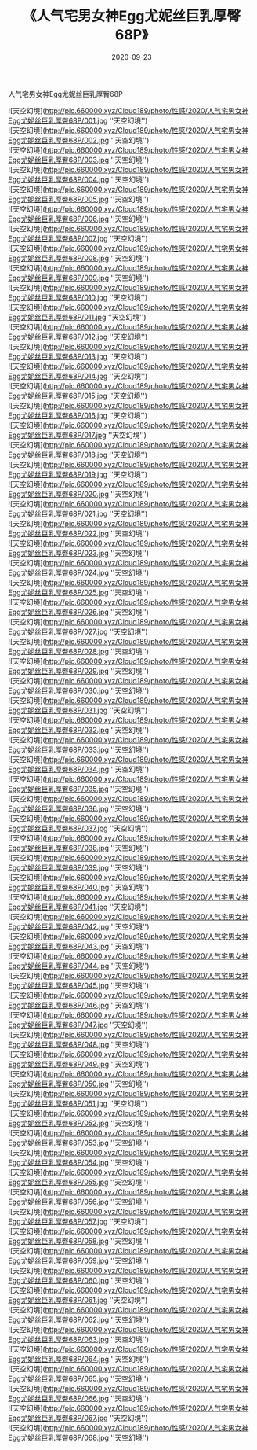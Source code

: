 ﻿---
layout: post
title:  《人气宅男女神Egg尤妮丝巨乳厚臀68P》
date:   2020-09-23
img: http://pic.660000.xyz/Cloud189/photo/性感/2020/人气宅男女神Egg尤妮丝巨乳厚臀68P/000.jpg
categories: [美女, 性感, 泳衣]
---

人气宅男女神Egg尤妮丝巨乳厚臀68P



![天空幻境](http://pic.660000.xyz/Cloud189/photo/性感/2020/人气宅男女神Egg尤妮丝巨乳厚臀68P/001.jpg ''天空幻境'') <br>
![天空幻境](http://pic.660000.xyz/Cloud189/photo/性感/2020/人气宅男女神Egg尤妮丝巨乳厚臀68P/002.jpg ''天空幻境'') <br>
![天空幻境](http://pic.660000.xyz/Cloud189/photo/性感/2020/人气宅男女神Egg尤妮丝巨乳厚臀68P/003.jpg ''天空幻境'') <br>
![天空幻境](http://pic.660000.xyz/Cloud189/photo/性感/2020/人气宅男女神Egg尤妮丝巨乳厚臀68P/004.jpg ''天空幻境'') <br>
![天空幻境](http://pic.660000.xyz/Cloud189/photo/性感/2020/人气宅男女神Egg尤妮丝巨乳厚臀68P/005.jpg ''天空幻境'') <br>
![天空幻境](http://pic.660000.xyz/Cloud189/photo/性感/2020/人气宅男女神Egg尤妮丝巨乳厚臀68P/006.jpg ''天空幻境'') <br>
![天空幻境](http://pic.660000.xyz/Cloud189/photo/性感/2020/人气宅男女神Egg尤妮丝巨乳厚臀68P/007.jpg ''天空幻境'') <br>
![天空幻境](http://pic.660000.xyz/Cloud189/photo/性感/2020/人气宅男女神Egg尤妮丝巨乳厚臀68P/008.jpg ''天空幻境'') <br>
![天空幻境](http://pic.660000.xyz/Cloud189/photo/性感/2020/人气宅男女神Egg尤妮丝巨乳厚臀68P/009.jpg ''天空幻境'') <br>
![天空幻境](http://pic.660000.xyz/Cloud189/photo/性感/2020/人气宅男女神Egg尤妮丝巨乳厚臀68P/010.jpg ''天空幻境'') <br>
![天空幻境](http://pic.660000.xyz/Cloud189/photo/性感/2020/人气宅男女神Egg尤妮丝巨乳厚臀68P/011.jpg ''天空幻境'') <br>
![天空幻境](http://pic.660000.xyz/Cloud189/photo/性感/2020/人气宅男女神Egg尤妮丝巨乳厚臀68P/012.jpg ''天空幻境'') <br>
![天空幻境](http://pic.660000.xyz/Cloud189/photo/性感/2020/人气宅男女神Egg尤妮丝巨乳厚臀68P/013.jpg ''天空幻境'') <br>
![天空幻境](http://pic.660000.xyz/Cloud189/photo/性感/2020/人气宅男女神Egg尤妮丝巨乳厚臀68P/014.jpg ''天空幻境'') <br>
![天空幻境](http://pic.660000.xyz/Cloud189/photo/性感/2020/人气宅男女神Egg尤妮丝巨乳厚臀68P/015.jpg ''天空幻境'') <br>
![天空幻境](http://pic.660000.xyz/Cloud189/photo/性感/2020/人气宅男女神Egg尤妮丝巨乳厚臀68P/016.jpg ''天空幻境'') <br>
![天空幻境](http://pic.660000.xyz/Cloud189/photo/性感/2020/人气宅男女神Egg尤妮丝巨乳厚臀68P/017.jpg ''天空幻境'') <br>
![天空幻境](http://pic.660000.xyz/Cloud189/photo/性感/2020/人气宅男女神Egg尤妮丝巨乳厚臀68P/018.jpg ''天空幻境'') <br>
![天空幻境](http://pic.660000.xyz/Cloud189/photo/性感/2020/人气宅男女神Egg尤妮丝巨乳厚臀68P/019.jpg ''天空幻境'') <br>
![天空幻境](http://pic.660000.xyz/Cloud189/photo/性感/2020/人气宅男女神Egg尤妮丝巨乳厚臀68P/020.jpg ''天空幻境'') <br>
![天空幻境](http://pic.660000.xyz/Cloud189/photo/性感/2020/人气宅男女神Egg尤妮丝巨乳厚臀68P/021.jpg ''天空幻境'') <br>
![天空幻境](http://pic.660000.xyz/Cloud189/photo/性感/2020/人气宅男女神Egg尤妮丝巨乳厚臀68P/022.jpg ''天空幻境'') <br>
![天空幻境](http://pic.660000.xyz/Cloud189/photo/性感/2020/人气宅男女神Egg尤妮丝巨乳厚臀68P/023.jpg ''天空幻境'') <br>
![天空幻境](http://pic.660000.xyz/Cloud189/photo/性感/2020/人气宅男女神Egg尤妮丝巨乳厚臀68P/024.jpg ''天空幻境'') <br>
![天空幻境](http://pic.660000.xyz/Cloud189/photo/性感/2020/人气宅男女神Egg尤妮丝巨乳厚臀68P/025.jpg ''天空幻境'') <br>
![天空幻境](http://pic.660000.xyz/Cloud189/photo/性感/2020/人气宅男女神Egg尤妮丝巨乳厚臀68P/026.jpg ''天空幻境'') <br>
![天空幻境](http://pic.660000.xyz/Cloud189/photo/性感/2020/人气宅男女神Egg尤妮丝巨乳厚臀68P/027.jpg ''天空幻境'') <br>
![天空幻境](http://pic.660000.xyz/Cloud189/photo/性感/2020/人气宅男女神Egg尤妮丝巨乳厚臀68P/028.jpg ''天空幻境'') <br>
![天空幻境](http://pic.660000.xyz/Cloud189/photo/性感/2020/人气宅男女神Egg尤妮丝巨乳厚臀68P/029.jpg ''天空幻境'') <br>
![天空幻境](http://pic.660000.xyz/Cloud189/photo/性感/2020/人气宅男女神Egg尤妮丝巨乳厚臀68P/030.jpg ''天空幻境'') <br>
![天空幻境](http://pic.660000.xyz/Cloud189/photo/性感/2020/人气宅男女神Egg尤妮丝巨乳厚臀68P/031.jpg ''天空幻境'') <br>
![天空幻境](http://pic.660000.xyz/Cloud189/photo/性感/2020/人气宅男女神Egg尤妮丝巨乳厚臀68P/032.jpg ''天空幻境'') <br>
![天空幻境](http://pic.660000.xyz/Cloud189/photo/性感/2020/人气宅男女神Egg尤妮丝巨乳厚臀68P/033.jpg ''天空幻境'') <br>
![天空幻境](http://pic.660000.xyz/Cloud189/photo/性感/2020/人气宅男女神Egg尤妮丝巨乳厚臀68P/034.jpg ''天空幻境'') <br>
![天空幻境](http://pic.660000.xyz/Cloud189/photo/性感/2020/人气宅男女神Egg尤妮丝巨乳厚臀68P/035.jpg ''天空幻境'') <br>
![天空幻境](http://pic.660000.xyz/Cloud189/photo/性感/2020/人气宅男女神Egg尤妮丝巨乳厚臀68P/036.jpg ''天空幻境'') <br>
![天空幻境](http://pic.660000.xyz/Cloud189/photo/性感/2020/人气宅男女神Egg尤妮丝巨乳厚臀68P/037.jpg ''天空幻境'') <br>
![天空幻境](http://pic.660000.xyz/Cloud189/photo/性感/2020/人气宅男女神Egg尤妮丝巨乳厚臀68P/038.jpg ''天空幻境'') <br>
![天空幻境](http://pic.660000.xyz/Cloud189/photo/性感/2020/人气宅男女神Egg尤妮丝巨乳厚臀68P/039.jpg ''天空幻境'') <br>
![天空幻境](http://pic.660000.xyz/Cloud189/photo/性感/2020/人气宅男女神Egg尤妮丝巨乳厚臀68P/040.jpg ''天空幻境'') <br>
![天空幻境](http://pic.660000.xyz/Cloud189/photo/性感/2020/人气宅男女神Egg尤妮丝巨乳厚臀68P/041.jpg ''天空幻境'') <br>
![天空幻境](http://pic.660000.xyz/Cloud189/photo/性感/2020/人气宅男女神Egg尤妮丝巨乳厚臀68P/042.jpg ''天空幻境'') <br>
![天空幻境](http://pic.660000.xyz/Cloud189/photo/性感/2020/人气宅男女神Egg尤妮丝巨乳厚臀68P/043.jpg ''天空幻境'') <br>
![天空幻境](http://pic.660000.xyz/Cloud189/photo/性感/2020/人气宅男女神Egg尤妮丝巨乳厚臀68P/044.jpg ''天空幻境'') <br>
![天空幻境](http://pic.660000.xyz/Cloud189/photo/性感/2020/人气宅男女神Egg尤妮丝巨乳厚臀68P/045.jpg ''天空幻境'') <br>
![天空幻境](http://pic.660000.xyz/Cloud189/photo/性感/2020/人气宅男女神Egg尤妮丝巨乳厚臀68P/046.jpg ''天空幻境'') <br>
![天空幻境](http://pic.660000.xyz/Cloud189/photo/性感/2020/人气宅男女神Egg尤妮丝巨乳厚臀68P/047.jpg ''天空幻境'') <br>
![天空幻境](http://pic.660000.xyz/Cloud189/photo/性感/2020/人气宅男女神Egg尤妮丝巨乳厚臀68P/048.jpg ''天空幻境'') <br>
![天空幻境](http://pic.660000.xyz/Cloud189/photo/性感/2020/人气宅男女神Egg尤妮丝巨乳厚臀68P/049.jpg ''天空幻境'') <br>
![天空幻境](http://pic.660000.xyz/Cloud189/photo/性感/2020/人气宅男女神Egg尤妮丝巨乳厚臀68P/050.jpg ''天空幻境'') <br>
![天空幻境](http://pic.660000.xyz/Cloud189/photo/性感/2020/人气宅男女神Egg尤妮丝巨乳厚臀68P/051.jpg ''天空幻境'') <br>
![天空幻境](http://pic.660000.xyz/Cloud189/photo/性感/2020/人气宅男女神Egg尤妮丝巨乳厚臀68P/052.jpg ''天空幻境'') <br>
![天空幻境](http://pic.660000.xyz/Cloud189/photo/性感/2020/人气宅男女神Egg尤妮丝巨乳厚臀68P/053.jpg ''天空幻境'') <br>
![天空幻境](http://pic.660000.xyz/Cloud189/photo/性感/2020/人气宅男女神Egg尤妮丝巨乳厚臀68P/054.jpg ''天空幻境'') <br>
![天空幻境](http://pic.660000.xyz/Cloud189/photo/性感/2020/人气宅男女神Egg尤妮丝巨乳厚臀68P/055.jpg ''天空幻境'') <br>
![天空幻境](http://pic.660000.xyz/Cloud189/photo/性感/2020/人气宅男女神Egg尤妮丝巨乳厚臀68P/056.jpg ''天空幻境'') <br>
![天空幻境](http://pic.660000.xyz/Cloud189/photo/性感/2020/人气宅男女神Egg尤妮丝巨乳厚臀68P/057.jpg ''天空幻境'') <br>
![天空幻境](http://pic.660000.xyz/Cloud189/photo/性感/2020/人气宅男女神Egg尤妮丝巨乳厚臀68P/058.jpg ''天空幻境'') <br>
![天空幻境](http://pic.660000.xyz/Cloud189/photo/性感/2020/人气宅男女神Egg尤妮丝巨乳厚臀68P/059.jpg ''天空幻境'') <br>
![天空幻境](http://pic.660000.xyz/Cloud189/photo/性感/2020/人气宅男女神Egg尤妮丝巨乳厚臀68P/060.jpg ''天空幻境'') <br>
![天空幻境](http://pic.660000.xyz/Cloud189/photo/性感/2020/人气宅男女神Egg尤妮丝巨乳厚臀68P/061.jpg ''天空幻境'') <br>
![天空幻境](http://pic.660000.xyz/Cloud189/photo/性感/2020/人气宅男女神Egg尤妮丝巨乳厚臀68P/062.jpg ''天空幻境'') <br>
![天空幻境](http://pic.660000.xyz/Cloud189/photo/性感/2020/人气宅男女神Egg尤妮丝巨乳厚臀68P/063.jpg ''天空幻境'') <br>
![天空幻境](http://pic.660000.xyz/Cloud189/photo/性感/2020/人气宅男女神Egg尤妮丝巨乳厚臀68P/064.jpg ''天空幻境'') <br>
![天空幻境](http://pic.660000.xyz/Cloud189/photo/性感/2020/人气宅男女神Egg尤妮丝巨乳厚臀68P/065.jpg ''天空幻境'') <br>
![天空幻境](http://pic.660000.xyz/Cloud189/photo/性感/2020/人气宅男女神Egg尤妮丝巨乳厚臀68P/066.jpg ''天空幻境'') <br>
![天空幻境](http://pic.660000.xyz/Cloud189/photo/性感/2020/人气宅男女神Egg尤妮丝巨乳厚臀68P/067.jpg ''天空幻境'') <br>
![天空幻境](http://pic.660000.xyz/Cloud189/photo/性感/2020/人气宅男女神Egg尤妮丝巨乳厚臀68P/068.jpg ''天空幻境'') <br>